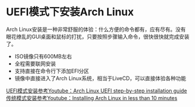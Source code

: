 # UEFI模式下安装Arch Linux

Arch Linux安装是一种非常舒服的体验：什么方便的命令都有，应有尽有。没有眼花缭乱的GUI桌面和鼠标的打扰，只要按照步骤输入命令，很快很快就完成安装了。

- ISO镜像只有600MB左右
- 全程需要联网安装
- 支持直接在命令行下添加EFI分区
- 镜像中直接进入了Arch Linux系统，相当于LiveCD，可以直接体验各种功能

[UEFI模式安装参考Youtube：Arch Linux UEFI step-by-step installation guide](https://www.youtube.com/watch?v=dOXYZ8hKdmc)
[传统模式安装参考Youtube：Installing Arch Linux in less than 10 minutes](https://www.youtube.com/watch?v=GKdPSGb9f5s)